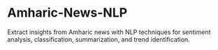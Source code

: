 # Amharic-News-NLP
Extract insights from Amharic news with NLP techniques for sentiment analysis, classification, summarization, and trend identification.
